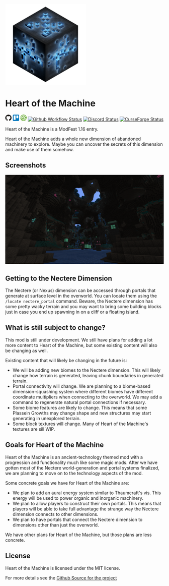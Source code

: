 ![Heart of the Machine Logo](https://raw.githubusercontent.com/Heart-of-the-Machine/Heart-of-the-Machine.github.io/master/Plassein-Machine-Casing-tbg-C4096-256x256.png)

# Heart of the Machine

[![Github Image]][Github] [![Trello Image]][Trello] [![Modrinth Image]][Modrinth] [![Github Workflow Status]][Github Workflow] [![Discord Status]][Discord] [![CurseForge Status]][CurseForge]

[Github Image]: https://raw.githubusercontent.com/Heart-of-the-Machine/Heart-of-the-Machine.github.io/master/icons/GitHub-Mark-20px.png
[Github]: https://github.com/Heart-of-the-Machine/heart-of-the-machine
[Trello Image]: https://raw.githubusercontent.com/Heart-of-the-Machine/Heart-of-the-Machine.github.io/master/icons/trello-mark-blue-20px.png
[Trello]: https://trello.com/b/LM2DHkuS
[Modrinth Image]: https://raw.githubusercontent.com/Heart-of-the-Machine/Heart-of-the-Machine.github.io/master/icons/modrinth-mark-20px.png
[Modrinth]: https://modrinth.com/mod/heart-of-the-machine
[Github Workflow Status]: https://img.shields.io/github/workflow/status/Heart-of-the-Machine/heart-of-the-machine/build?logo=github&style=flat-square
[Github Workflow]: https://github.com/Heart-of-the-Machine/heart-of-the-machine/actions?query=workflow%3Abuild
[Discord Status]: https://img.shields.io/discord/720635296131055697?logo=discord&logoColor=white&style=flat-square
[Discord]: https://discord.gg/hU4us4D
[CurseForge Status]: https://cf.way2muchnoise.eu/391897.svg?badge_style=flat
[CurseForge]: https://www.curseforge.com/minecraft/mc-mods/heart-of-the-machine

Heart of the Machine is a ModFest 1.16 entry.

Heart of the Machine adds a whole new dimension of abandoned machinery to explore. Maybe you can uncover the secrets of
this dimension and make use of them somehow.

## Screenshots
![Heart of the Machine screenshot](https://raw.githubusercontent.com/Heart-of-the-Machine/Heart-of-the-Machine.github.io/master/screenshots/2020-09-20_12.12.07.png)

## Getting to the Nectere Dimension
The Nectere (or Nexus) dimension can be accessed through portals that generate at surface level in the overworld. You
can locate them using the `/locate nectere_portal` command. Beware, the Nectere dimension has some pretty wacky terrain
and you may want to bring some building blocks just in case you end up spawning in on a cliff or a floating island.

## What is still subject to change?
This mod is still under development. We still have plans for adding a lot more content to Heart of the Machine, but some
existing content will also be changing as well.

Existing content that will likely be changing in the future is:
 * We will be adding new biomes to the Nectere dimension. This will likely change how terrain is generated, leaving
   chunk boundaries in generated terrain.
 * Portal connectivity will change. We are planning to a biome-based dimension-squashing system where different biomes
   have different coordinate multipliers when connecting to the overworld. We may add a command to regenerate natural
   portal connections if necessary.
 * Some biome features are likely to change. This means that some Plassein Growths may change shape and new structures
   may start generating in unexplored terrain.
 * Some block textures will change. Many of Heart of the Machine's textures are sill WIP.

## Goals for Heart of the Machine
Heart of the Machine is an ancient-technology themed mod with a progression and functionality much like some magic mods.
After we have gotten most of the Nectere world-generation and portal systems finalized, we are planning to move on to
the technology aspects of the mod.

Some concrete goals we have for Heart of the Machine are:
 * We plan to add an aural energy system similar to Thaumcraft's vis. This energy will be used to power organic and
   inorganic machinery.
 * We plan to allow players to construct their own portals. This means that players will be able to take full advantage
   the strange way the Nectere dimension connects to other dimensions.
 * We plan to have portals that connect the Nectere dimension to dimensions other than just the overworld.

We have other plans for Heart of the Machine, but those plans are less concrete.

## License
Heart of the Machine is licensed under the MIT license.

For more details see the [Github Source for the project](https://github.com/Heart-of-the-Machine/heart-of-the-machine)
